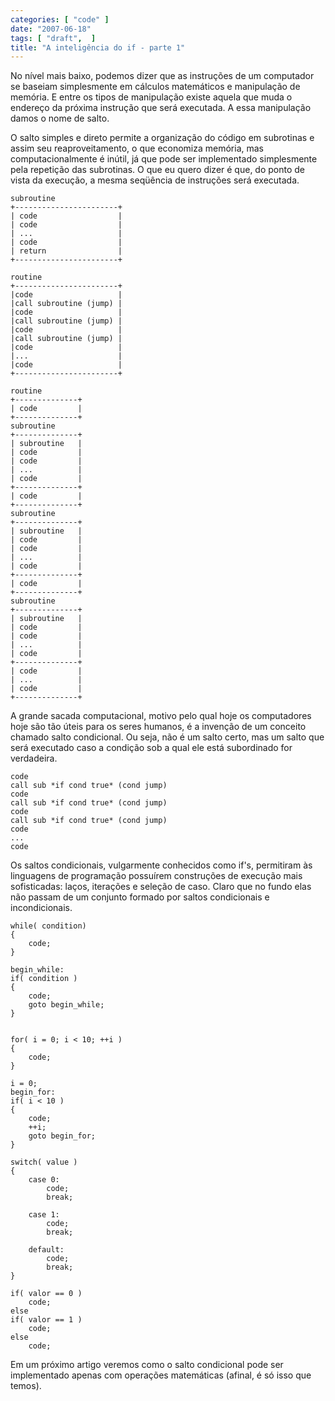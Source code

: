 ```yaml
---
categories: [ "code" ]
date: "2007-06-18"
tags: [ "draft",  ]
title: "A inteligência do if - parte 1"
---
```

No nível mais baixo, podemos dizer que as instruções de um computador
se baseiam simplesmente em cálculos matemáticos e manipulação
de memória. E entre os tipos de manipulação existe aquela que
muda o endereço da próxima instrução que será executada. A essa
manipulação damos o nome de salto.

O salto simples e direto permite a organização do código em
subrotinas e assim seu reaproveitamento, o que economiza memória, mas
computacionalmente é inútil, já que pode ser implementado simplesmente
pela repetição das subrotinas. O que eu quero dizer é que, do ponto de
vista da execução, a mesma seqüência de instruções será executada.

    subroutine                       
    +-----------------------+        
    | code                  |        
    | code                  |        
    | ...                   |        
    | code                  |        
    | return                |        
    +-----------------------+        
                                     
    routine                          
    +-----------------------+        
    |code                   |        
    |call subroutine (jump) |        
    |code                   |        
    |call subroutine (jump) |        
    |code                   |        
    |call subroutine (jump) |        
    |code                   |        
    |...                    |        
    |code                   |        
    +-----------------------+        
                        
    routine             
    +--------------+    
    | code         |    
    +--------------+    
    subroutine          
    +--------------+    
    | subroutine   |    
    | code         |    
    | code         |    
    | ...          |    
    | code         |    
    +--------------+    
    | code         |    
    +--------------+    
    subroutine      
    +--------------+
    | subroutine   |
    | code         |
    | code         |
    | ...          |
    | code         |
    +--------------+
    | code         |
    +--------------+
    subroutine      
    +--------------+
    | subroutine   |
    | code         |
    | code         |
    | ...          |
    | code         |
    +--------------+
    | code         |
    | ...          |
    | code         |
    +--------------+

A grande sacada computacional, motivo pelo qual hoje os computadores
hoje são tão úteis para os seres humanos, é a invenção de um
conceito chamado salto condicional. Ou seja, não é um salto certo,
mas um salto que será executado caso a condição sob a qual ele está
subordinado for verdadeira.

    code
    call sub *if cond true* (cond jump)
    code
    call sub *if cond true* (cond jump)
    code
    call sub *if cond true* (cond jump)
    code
    ...
    code

Os saltos condicionais, vulgarmente conhecidos como if's, permitiram
às linguagens de programação possuírem construções de execução
mais sofisticadas: laços, iterações e seleção de caso. Claro que
no fundo elas não passam de um conjunto formado por saltos condicionais
e incondicionais.

    while( condition)  
    {                 
        code;        
    }               
                   
    begin_while:
    if( condition )
    {             
        code;    
        goto begin_while;
    }                   

    
    for( i = 0; i < 10; ++i )      
    {                              
        code;                      
    }                              
                                   
    i = 0;                         
    begin_for:                     
    if( i < 10 )                   
    {                  
        code;          
        ++i;           
        goto begin_for;
    }                  

    switch( value )                
    {                              
        case 0:                    
            code;                  
            break;                 
                                   
        case 1:                    
            code;
            break;
    
        default:
            code;
            break;
    }

    if( valor == 0 ) 
        code;        
    else             
    if( valor == 1 ) 
        code;        
    else             
        code;        

Em um próximo artigo veremos como o salto condicional pode ser
implementado apenas com operações matemáticas (afinal, é só isso
que temos).
